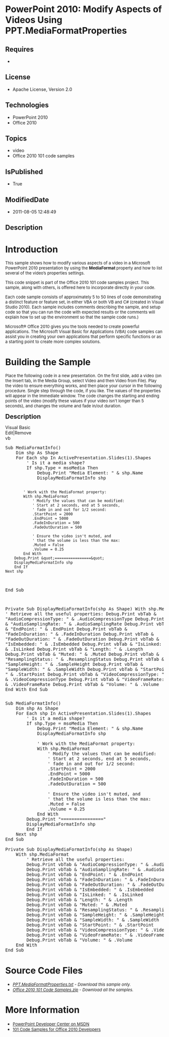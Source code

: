 # PowerPoint 2010: Modify Aspects of Videos Using PPT.MediaFormatProperties
## Requires
* 
## License
* Apache License, Version 2.0
## Technologies
* PowerPoint 2010
* Office 2010
## Topics
* video
* Office 2010 101 code samples
## IsPublished
* True
## ModifiedDate
* 2011-08-05 12:48:49
## Description

<h1>Introduction</h1>
<p><span style="font-size:small">This sample shows how to modify various aspects of a video in a Microsoft PowerPoint 2010 presentation by using the
<strong>MediaFormat </strong>property and how to list several of the video&rsquo;s properties settings.</span></p>
<p><span style="font-size:small">This code snippet is part of the Office 2010 101 code samples project. This sample, along with others, is offered here to incorporate directly in your code.</span></p>
<p><span style="font-size:small">Each code sample consists of approximately 5 to 50 lines of code demonstrating a distinct feature or feature set, in either VBA or both VB and C# (created in Visual Studio 2010). Each sample includes comments describing the
 sample, and setup code so that you can run the code with expected results or the comments will explain how to set up the environment so that the sample code runs.)</span></p>
<p><span style="font-size:small">Microsoft&reg; Office 2010 gives you the tools needed to create powerful applications. The Microsoft Visual Basic for Applications (VBA) code samples can assist you in creating your own applications that perform specific functions
 or as a starting point to create more complex solutions.</span></p>
<h1><span>Building the Sample</span></h1>
<p><span style="font-size:small">Place the following code in a new presentation. On the first slide, add a video (on the Insert tab, in the Media Group, select Video and then Video from File). Play the video to ensure everything works, and then place your cursor
 in the following procedure. Single step through the code, if you like. The values of the properties will appear in the Immediate window. The code changes the starting and ending points of the video (modify these values if your video isn't longer than 5 seconds),
 and changes the volume and fade in/out duration.</span></p>
<p><span style="font-size:20px; font-weight:bold">Description</span></p>
<div class="scriptcode">
<div class="pluginEditHolder" pluginCommand="mceScriptCode">
<div class="title"><span>Visual Basic</span></div>
<div class="pluginLinkHolder"><span class="pluginEditHolderLink">Edit</span>|<span class="pluginRemoveHolderLink">Remove</span></div>
<span class="hidden">vb</span>
<pre class="hidden">Sub MediaFormatInfo()
    Dim shp As Shape
    For Each shp In ActivePresentation.Slides(1).Shapes
        ' Is it a media shape?
        If shp.Type = msoMedia Then
            Debug.Print &quot;Media Element: &quot; &amp; shp.Name
            DisplayMediaFormatInfo shp
           
            ' Work with the MediaFormat property:
            With shp.MediaFormat
                ' Modify the values that can be modified:
                ' Start at 2 seconds, end at 5 seconds,
                ' fade in and out for 1/2 second:
                .StartPoint = 2000
                .EndPoint = 5000
                .FadeInDuration = 500
                .FadeOutDuration = 500
               
                ' Ensure the video isn't muted, and
                ' that the volume is less than the max:
                .Muted = False
                .Volume = 0.25
            End With
        Debug.Print &quot;================&quot;
        DisplayMediaFormatInfo shp
        End If
    Next shp
End Sub

Private Sub DisplayMediaFormatInfo(shp As Shape)
    With shp.MediaFormat
        ' Retrieve all the useful properties:
        Debug.Print vbTab &amp; &quot;AudioCompressionType: &quot; &amp; .AudioCompressionType
        Debug.Print vbTab &amp; &quot;AudioSamplingRate: &quot; &amp; .AudioSamplingRate
        Debug.Print vbTab &amp; &quot;EndPoint: &quot; &amp; .EndPoint
        Debug.Print vbTab &amp; &quot;FadeInDuration: &quot; &amp; .FadeInDuration
        Debug.Print vbTab &amp; &quot;FadeOutDuration: &quot; &amp; .FadeOutDuration
        Debug.Print vbTab &amp; &quot;IsEmbedded: &quot; &amp; .IsEmbedded
        Debug.Print vbTab &amp; &quot;IsLinked: &quot; &amp; .IsLinked
        Debug.Print vbTab &amp; &quot;Length: &quot; &amp; .Length
        Debug.Print vbTab &amp; &quot;Muted: &quot; &amp; .Muted
        Debug.Print vbTab &amp; &quot;ResamplingStatus: &quot; &amp; .ResamplingStatus
        Debug.Print vbTab &amp; &quot;SampleHeight: &quot; &amp; .SampleHeight
        Debug.Print vbTab &amp; &quot;SampleWidth: &quot; &amp; .SampleWidth
        Debug.Print vbTab &amp; &quot;StartPoint: &quot; &amp; .StartPoint
        Debug.Print vbTab &amp; &quot;VideoCompressionType: &quot; &amp; .VideoCompressionType
        Debug.Print vbTab &amp; &quot;VideoFrameRate: &quot; &amp; .VideoFrameRate
        Debug.Print vbTab &amp; &quot;Volume: &quot; &amp; .Volume
    End With
End Sub
</pre>
<div class="preview">
<pre class="vb"><span class="visualBasic__keyword">Sub</span>&nbsp;MediaFormatInfo()&nbsp;
&nbsp;&nbsp;&nbsp;&nbsp;<span class="visualBasic__keyword">Dim</span>&nbsp;shp&nbsp;<span class="visualBasic__keyword">As</span>&nbsp;Shape&nbsp;
&nbsp;&nbsp;&nbsp;&nbsp;<span class="visualBasic__keyword">For</span>&nbsp;<span class="visualBasic__keyword">Each</span>&nbsp;shp&nbsp;<span class="visualBasic__keyword">In</span>&nbsp;ActivePresentation.Slides(<span class="visualBasic__number">1</span>).Shapes&nbsp;
&nbsp;&nbsp;&nbsp;&nbsp;&nbsp;&nbsp;&nbsp;&nbsp;<span class="visualBasic__com">'&nbsp;Is&nbsp;it&nbsp;a&nbsp;media&nbsp;shape?</span>&nbsp;
&nbsp;&nbsp;&nbsp;&nbsp;&nbsp;&nbsp;&nbsp;&nbsp;<span class="visualBasic__keyword">If</span>&nbsp;shp.Type&nbsp;=&nbsp;msoMedia&nbsp;<span class="visualBasic__keyword">Then</span>&nbsp;
&nbsp;&nbsp;&nbsp;&nbsp;&nbsp;&nbsp;&nbsp;&nbsp;&nbsp;&nbsp;&nbsp;&nbsp;Debug.Print&nbsp;<span class="visualBasic__string">&quot;Media&nbsp;Element:&nbsp;&quot;</span>&nbsp;&amp;&nbsp;shp.Name&nbsp;
&nbsp;&nbsp;&nbsp;&nbsp;&nbsp;&nbsp;&nbsp;&nbsp;&nbsp;&nbsp;&nbsp;&nbsp;DisplayMediaFormatInfo&nbsp;shp&nbsp;
&nbsp;&nbsp;&nbsp;&nbsp;&nbsp;&nbsp;&nbsp;&nbsp;&nbsp;&nbsp;&nbsp;&nbsp;
&nbsp;&nbsp;&nbsp;&nbsp;&nbsp;&nbsp;&nbsp;&nbsp;&nbsp;&nbsp;&nbsp;&nbsp;<span class="visualBasic__com">'&nbsp;Work&nbsp;with&nbsp;the&nbsp;MediaFormat&nbsp;property:</span>&nbsp;
&nbsp;&nbsp;&nbsp;&nbsp;&nbsp;&nbsp;&nbsp;&nbsp;&nbsp;&nbsp;&nbsp;&nbsp;<span class="visualBasic__keyword">With</span>&nbsp;shp.MediaFormat&nbsp;
&nbsp;&nbsp;&nbsp;&nbsp;&nbsp;&nbsp;&nbsp;&nbsp;&nbsp;&nbsp;&nbsp;&nbsp;&nbsp;&nbsp;&nbsp;&nbsp;<span class="visualBasic__com">'&nbsp;Modify&nbsp;the&nbsp;values&nbsp;that&nbsp;can&nbsp;be&nbsp;modified:</span>&nbsp;
&nbsp;&nbsp;&nbsp;&nbsp;&nbsp;&nbsp;&nbsp;&nbsp;&nbsp;&nbsp;&nbsp;&nbsp;&nbsp;&nbsp;&nbsp;&nbsp;<span class="visualBasic__com">'&nbsp;Start&nbsp;at&nbsp;2&nbsp;seconds,&nbsp;end&nbsp;at&nbsp;5&nbsp;seconds,</span>&nbsp;
&nbsp;&nbsp;&nbsp;&nbsp;&nbsp;&nbsp;&nbsp;&nbsp;&nbsp;&nbsp;&nbsp;&nbsp;&nbsp;&nbsp;&nbsp;&nbsp;<span class="visualBasic__com">'&nbsp;fade&nbsp;in&nbsp;and&nbsp;out&nbsp;for&nbsp;1/2&nbsp;second:</span>&nbsp;
&nbsp;&nbsp;&nbsp;&nbsp;&nbsp;&nbsp;&nbsp;&nbsp;&nbsp;&nbsp;&nbsp;&nbsp;&nbsp;&nbsp;&nbsp;&nbsp;.StartPoint&nbsp;=&nbsp;<span class="visualBasic__number">2000</span>&nbsp;
&nbsp;&nbsp;&nbsp;&nbsp;&nbsp;&nbsp;&nbsp;&nbsp;&nbsp;&nbsp;&nbsp;&nbsp;&nbsp;&nbsp;&nbsp;&nbsp;.EndPoint&nbsp;=&nbsp;<span class="visualBasic__number">5000</span>&nbsp;
&nbsp;&nbsp;&nbsp;&nbsp;&nbsp;&nbsp;&nbsp;&nbsp;&nbsp;&nbsp;&nbsp;&nbsp;&nbsp;&nbsp;&nbsp;&nbsp;.FadeInDuration&nbsp;=&nbsp;<span class="visualBasic__number">500</span>&nbsp;
&nbsp;&nbsp;&nbsp;&nbsp;&nbsp;&nbsp;&nbsp;&nbsp;&nbsp;&nbsp;&nbsp;&nbsp;&nbsp;&nbsp;&nbsp;&nbsp;.FadeOutDuration&nbsp;=&nbsp;<span class="visualBasic__number">500</span>&nbsp;
&nbsp;&nbsp;&nbsp;&nbsp;&nbsp;&nbsp;&nbsp;&nbsp;&nbsp;&nbsp;&nbsp;&nbsp;&nbsp;&nbsp;&nbsp;&nbsp;
&nbsp;&nbsp;&nbsp;&nbsp;&nbsp;&nbsp;&nbsp;&nbsp;&nbsp;&nbsp;&nbsp;&nbsp;&nbsp;&nbsp;&nbsp;&nbsp;<span class="visualBasic__com">'&nbsp;Ensure&nbsp;the&nbsp;video&nbsp;isn't&nbsp;muted,&nbsp;and</span>&nbsp;
&nbsp;&nbsp;&nbsp;&nbsp;&nbsp;&nbsp;&nbsp;&nbsp;&nbsp;&nbsp;&nbsp;&nbsp;&nbsp;&nbsp;&nbsp;&nbsp;<span class="visualBasic__com">'&nbsp;that&nbsp;the&nbsp;volume&nbsp;is&nbsp;less&nbsp;than&nbsp;the&nbsp;max:</span>&nbsp;
&nbsp;&nbsp;&nbsp;&nbsp;&nbsp;&nbsp;&nbsp;&nbsp;&nbsp;&nbsp;&nbsp;&nbsp;&nbsp;&nbsp;&nbsp;&nbsp;.Muted&nbsp;=&nbsp;<span class="visualBasic__keyword">False</span>&nbsp;
&nbsp;&nbsp;&nbsp;&nbsp;&nbsp;&nbsp;&nbsp;&nbsp;&nbsp;&nbsp;&nbsp;&nbsp;&nbsp;&nbsp;&nbsp;&nbsp;.Volume&nbsp;=&nbsp;<span class="visualBasic__number">0.25</span>&nbsp;
&nbsp;&nbsp;&nbsp;&nbsp;&nbsp;&nbsp;&nbsp;&nbsp;&nbsp;&nbsp;&nbsp;&nbsp;<span class="visualBasic__keyword">End</span>&nbsp;<span class="visualBasic__keyword">With</span>&nbsp;
&nbsp;&nbsp;&nbsp;&nbsp;&nbsp;&nbsp;&nbsp;&nbsp;Debug.Print&nbsp;<span class="visualBasic__string">&quot;================&quot;</span>&nbsp;
&nbsp;&nbsp;&nbsp;&nbsp;&nbsp;&nbsp;&nbsp;&nbsp;DisplayMediaFormatInfo&nbsp;shp&nbsp;
&nbsp;&nbsp;&nbsp;&nbsp;&nbsp;&nbsp;&nbsp;&nbsp;<span class="visualBasic__keyword">End</span>&nbsp;<span class="visualBasic__keyword">If</span>&nbsp;
&nbsp;&nbsp;&nbsp;&nbsp;<span class="visualBasic__keyword">Next</span>&nbsp;shp&nbsp;
<span class="visualBasic__keyword">End</span>&nbsp;<span class="visualBasic__keyword">Sub</span>&nbsp;
&nbsp;
<span class="visualBasic__keyword">Private</span>&nbsp;<span class="visualBasic__keyword">Sub</span>&nbsp;DisplayMediaFormatInfo(shp&nbsp;<span class="visualBasic__keyword">As</span>&nbsp;Shape)&nbsp;
&nbsp;&nbsp;&nbsp;&nbsp;<span class="visualBasic__keyword">With</span>&nbsp;shp.MediaFormat&nbsp;
&nbsp;&nbsp;&nbsp;&nbsp;&nbsp;&nbsp;&nbsp;&nbsp;<span class="visualBasic__com">'&nbsp;Retrieve&nbsp;all&nbsp;the&nbsp;useful&nbsp;properties:</span>&nbsp;
&nbsp;&nbsp;&nbsp;&nbsp;&nbsp;&nbsp;&nbsp;&nbsp;Debug.Print&nbsp;vbTab&nbsp;&amp;&nbsp;<span class="visualBasic__string">&quot;AudioCompressionType:&nbsp;&quot;</span>&nbsp;&amp;&nbsp;.AudioCompressionType&nbsp;
&nbsp;&nbsp;&nbsp;&nbsp;&nbsp;&nbsp;&nbsp;&nbsp;Debug.Print&nbsp;vbTab&nbsp;&amp;&nbsp;<span class="visualBasic__string">&quot;AudioSamplingRate:&nbsp;&quot;</span>&nbsp;&amp;&nbsp;.AudioSamplingRate&nbsp;
&nbsp;&nbsp;&nbsp;&nbsp;&nbsp;&nbsp;&nbsp;&nbsp;Debug.Print&nbsp;vbTab&nbsp;&amp;&nbsp;<span class="visualBasic__string">&quot;EndPoint:&nbsp;&quot;</span>&nbsp;&amp;&nbsp;.EndPoint&nbsp;
&nbsp;&nbsp;&nbsp;&nbsp;&nbsp;&nbsp;&nbsp;&nbsp;Debug.Print&nbsp;vbTab&nbsp;&amp;&nbsp;<span class="visualBasic__string">&quot;FadeInDuration:&nbsp;&quot;</span>&nbsp;&amp;&nbsp;.FadeInDuration&nbsp;
&nbsp;&nbsp;&nbsp;&nbsp;&nbsp;&nbsp;&nbsp;&nbsp;Debug.Print&nbsp;vbTab&nbsp;&amp;&nbsp;<span class="visualBasic__string">&quot;FadeOutDuration:&nbsp;&quot;</span>&nbsp;&amp;&nbsp;.FadeOutDuration&nbsp;
&nbsp;&nbsp;&nbsp;&nbsp;&nbsp;&nbsp;&nbsp;&nbsp;Debug.Print&nbsp;vbTab&nbsp;&amp;&nbsp;<span class="visualBasic__string">&quot;IsEmbedded:&nbsp;&quot;</span>&nbsp;&amp;&nbsp;.IsEmbedded&nbsp;
&nbsp;&nbsp;&nbsp;&nbsp;&nbsp;&nbsp;&nbsp;&nbsp;Debug.Print&nbsp;vbTab&nbsp;&amp;&nbsp;<span class="visualBasic__string">&quot;IsLinked:&nbsp;&quot;</span>&nbsp;&amp;&nbsp;.IsLinked&nbsp;
&nbsp;&nbsp;&nbsp;&nbsp;&nbsp;&nbsp;&nbsp;&nbsp;Debug.Print&nbsp;vbTab&nbsp;&amp;&nbsp;<span class="visualBasic__string">&quot;Length:&nbsp;&quot;</span>&nbsp;&amp;&nbsp;.Length&nbsp;
&nbsp;&nbsp;&nbsp;&nbsp;&nbsp;&nbsp;&nbsp;&nbsp;Debug.Print&nbsp;vbTab&nbsp;&amp;&nbsp;<span class="visualBasic__string">&quot;Muted:&nbsp;&quot;</span>&nbsp;&amp;&nbsp;.Muted&nbsp;
&nbsp;&nbsp;&nbsp;&nbsp;&nbsp;&nbsp;&nbsp;&nbsp;Debug.Print&nbsp;vbTab&nbsp;&amp;&nbsp;<span class="visualBasic__string">&quot;ResamplingStatus:&nbsp;&quot;</span>&nbsp;&amp;&nbsp;.ResamplingStatus&nbsp;
&nbsp;&nbsp;&nbsp;&nbsp;&nbsp;&nbsp;&nbsp;&nbsp;Debug.Print&nbsp;vbTab&nbsp;&amp;&nbsp;<span class="visualBasic__string">&quot;SampleHeight:&nbsp;&quot;</span>&nbsp;&amp;&nbsp;.SampleHeight&nbsp;
&nbsp;&nbsp;&nbsp;&nbsp;&nbsp;&nbsp;&nbsp;&nbsp;Debug.Print&nbsp;vbTab&nbsp;&amp;&nbsp;<span class="visualBasic__string">&quot;SampleWidth:&nbsp;&quot;</span>&nbsp;&amp;&nbsp;.SampleWidth&nbsp;
&nbsp;&nbsp;&nbsp;&nbsp;&nbsp;&nbsp;&nbsp;&nbsp;Debug.Print&nbsp;vbTab&nbsp;&amp;&nbsp;<span class="visualBasic__string">&quot;StartPoint:&nbsp;&quot;</span>&nbsp;&amp;&nbsp;.StartPoint&nbsp;
&nbsp;&nbsp;&nbsp;&nbsp;&nbsp;&nbsp;&nbsp;&nbsp;Debug.Print&nbsp;vbTab&nbsp;&amp;&nbsp;<span class="visualBasic__string">&quot;VideoCompressionType:&nbsp;&quot;</span>&nbsp;&amp;&nbsp;.VideoCompressionType&nbsp;
&nbsp;&nbsp;&nbsp;&nbsp;&nbsp;&nbsp;&nbsp;&nbsp;Debug.Print&nbsp;vbTab&nbsp;&amp;&nbsp;<span class="visualBasic__string">&quot;VideoFrameRate:&nbsp;&quot;</span>&nbsp;&amp;&nbsp;.VideoFrameRate&nbsp;
&nbsp;&nbsp;&nbsp;&nbsp;&nbsp;&nbsp;&nbsp;&nbsp;Debug.Print&nbsp;vbTab&nbsp;&amp;&nbsp;<span class="visualBasic__string">&quot;Volume:&nbsp;&quot;</span>&nbsp;&amp;&nbsp;.Volume&nbsp;
&nbsp;&nbsp;&nbsp;&nbsp;<span class="visualBasic__keyword">End</span>&nbsp;<span class="visualBasic__keyword">With</span>&nbsp;
<span class="visualBasic__keyword">End</span>&nbsp;<span class="visualBasic__keyword">Sub</span>&nbsp;
</pre>
</div>
</div>
</div>
<h1><span>Source Code Files</span></h1>
<ul>
<li><span style="font-size:small"><em><em><a id="26154" href="/site/view/file/26154/1/PPT.MediaFormatProperties.txt">PPT.MediaFormatProperties.txt</a>&nbsp;- Download this sample only.<br>
</em></em></span></li><li><span style="font-size:small"><em><em><a id="26155" href="/site/view/file/26155/1/Office%202010%20101%20Code%20Samples.zip">Office 2010 101 Code Samples.zip</a>&nbsp;- Download all the samples.</em></em></span>
</li></ul>
<h1>More Information</h1>
<ul>
<li><span style="font-size:small"><a href="http://msdn.microsoft.com/en-us/office/aa905465">PowerPoint Developer Center on MSDN</a></span>
</li><li><span style="font-size:small"><a href="http://msdn.microsoft.com/en-us/office/hh360994">101 Code Samples for Office 2010 Developers</a></span>
</li></ul>
